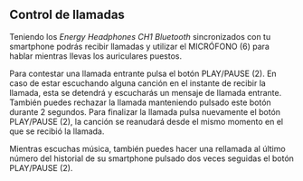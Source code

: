 ## Control de llamadas

Teniendo los *Energy Headphones CH1 Bluetooth* sincronizados con tu smartphone podrás recibir llamadas y utilizar el MICRÓFONO (6) para hablar mientras llevas los auriculares puestos.

Para contestar una llamada entrante pulsa el botón PLAY/PAUSE (2). En caso de estar escuchando alguna canción en el instante de recibir la llamada, esta se detendrá y escucharás un mensaje de llamada entrante. También puedes rechazar la llamada manteniendo pulsado este botón durante 2 segundos.
Para finalizar la llamada pulsa nuevamente el botón PLAY/PAUSE (2), la canción se reanudará desde el mismo momento en el que se recibió la llamada.

Mientras escuchas música, también puedes hacer una rellamada al último número del historial de su smartphone pulsado dos veces seguidas el botón PLAY/PAUSE (2).

